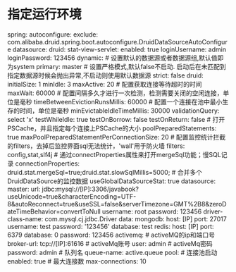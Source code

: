 # 指定运行环境
spring:
  autoconfigure:
    exclude: com.alibaba.druid.spring.boot.autoconfigure.DruidDataSourceAutoConfigure
  datasource:
    druid:
      stat-view-servlet:
        enabled: true
        loginUsername: admin
        loginPassword: 123456
    dynamic:
      # 设置默认的数据源或者数据源组,默认值即为system
      primary: master
      # 设置严格模式,默认false不启动. 启动后在未匹配到指定数据源时候会抛出异常,不启动则使用默认数据源
      strict: false
      druid:
        initialSize: 1
        minIdle: 3
        maxActive: 20
        # 配置获取连接等待超时的时间
        maxWait: 60000
        # 配置间隔多久才进行一次检测，检测需要关闭的空闲连接，单位是毫秒
        timeBetweenEvictionRunsMillis: 60000
        # 配置一个连接在池中最小生存的时间，单位是毫秒
        minEvictableIdleTimeMillis: 30000
        validationQuery: select 'x'
        testWhileIdle: true
        testOnBorrow: false
        testOnReturn: false
        # 打开PSCache，并且指定每个连接上PSCache的大小
        poolPreparedStatements: true
        maxPoolPreparedStatementPerConnectionSize: 20
        # 配置监控统计拦截的filters，去掉后监控界面sql无法统计，'wall'用于防火墙
        filters: config,stat,slf4j
        # 通过connectProperties属性来打开mergeSql功能；慢SQL记录
        connectionProperties: druid.stat.mergeSql=true;druid.stat.slowSqlMillis=5000;
        # 合并多个DruidDataSource的监控数据
        useGlobalDataSourceStat: true
      datasource:
        master:
          url: jdbc:mysql://[IP]:3306/javabook?useUnicode=true&characterEncoding=UTF-8&autoReconnect=true&useSSL=false&serverTimezone=GMT%2B8&zeroDateTimeBehavior=convertToNull
          username: root
          password: 123456
          driver-class-name: com.mysql.cj.jdbc.Driver
  data:
    mongodb:
      host: [IP]
      port: 27017
      username: test
      password: '123456'
      database: test
  redis:
    host: [IP]
    port: 6379
    database: 0
    password: 123456
  activemq:
    # activeMQ的ip和端口号
    broker-url: tcp://[IP]:61616
    # activeMq账号
    user: admin
    # activeMq密码
    password: admin
    # 队列名
    queue-name: active.queue
    pool:
      # 连接池启动
      enabled: true
      # 最大连接数
      max-connections: 10
